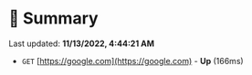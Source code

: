 # 📖 Summary
Last updated: **11/13/2022, 4:44:21 AM**

- `GET` [https://google.com](https://google.com) - **Up** (166ms)
